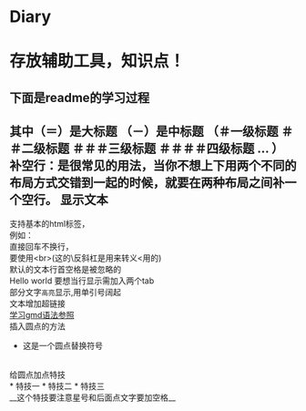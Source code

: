 # Diary
存放辅助工具，知识点！
====================
下面是readme的学习过程
--------------------
其中（＝）是大标题
（－）是中标题
（＃一级标题
  ＃＃二级标题
  ＃＃＃三级标题
  ＃＃＃＃四级标题
  ...
）
<br>
补空行：是很常见的用法，当你不想上下用两个不同的布局方式交错到一起的时候，就要在两种布局之间补一个空行。
显示文本
--------
支持基本的html标签，
<BR>
例如：<BR>
直接回车不换行，<br>
要使用\<br>(这的\反斜杠是用来转义<用的)
<br>
默认的文本行首空格是被忽略的
<br>
    Hello world 要想当行显示需加入两个tab
<BR>
部分文字`高亮`显示,用单引号阔起
<br>
文本增加超链接
<br>
[学习gmd语法参照](http://blog.csdn.net/kaitiren/article/details/38513715 "增加鼠标悬停效果")
<br>
插入圆点的方法
<br>
* 这是一个圆点替换符号
<br>
给圆点加点特技
<br>
* 特技一
    * 特技二
      * 特技三
<br>
__这个特技要注意星号和后面点文字要加空格__
